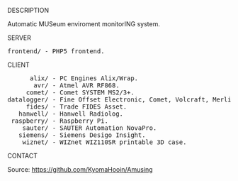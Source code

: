 
DESCRIPTION

Automatic MUSeum enviroment monitorING system.

SERVER
<pre>
frontend/ - PHP5 frontend.
</pre>
CLIENT
<pre>
      alix/ - PC Engines Alix/Wrap.
       avr/ - Atmel AVR RF868. 
     comet/ - Comet SYSTEM MS2/3+.
datalogger/ - Fine Offset Electronic, Comet, Volcraft, Merlin.
     fides/ - Trade FIDES Asset.
   hanwell/ - Hanwell Radiolog.
 raspberry/ - Raspberry Pi.
    sauter/ - SAUTER Automation NovaPro.
   siemens/ - Siemens Desigo Insight.
    wiznet/ - WIZnet WIZ110SR printable 3D case.
</pre>
CONTACT

Source: https://github.com/KyomaHooin/Amusing

